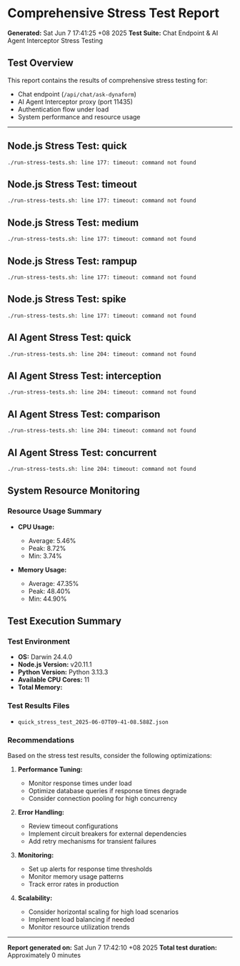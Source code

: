 # Comprehensive Stress Test Report

**Generated:** Sat Jun  7 17:41:25 +08 2025
**Test Suite:** Chat Endpoint & AI Agent Interceptor Stress Testing

## Test Overview

This report contains the results of comprehensive stress testing for:
- Chat endpoint (`/api/chat/ask-dynaform`)
- AI Agent Interceptor proxy (port 11435)
- Authentication flow under load
- System performance and resource usage

---

## Node.js Stress Test: quick

```
./run-stress-tests.sh: line 177: timeout: command not found
```

## Node.js Stress Test: timeout

```
./run-stress-tests.sh: line 177: timeout: command not found
```

## Node.js Stress Test: medium

```
./run-stress-tests.sh: line 177: timeout: command not found
```

## Node.js Stress Test: rampup

```
./run-stress-tests.sh: line 177: timeout: command not found
```

## Node.js Stress Test: spike

```
./run-stress-tests.sh: line 177: timeout: command not found
```

## AI Agent Stress Test: quick

```
./run-stress-tests.sh: line 204: timeout: command not found
```

## AI Agent Stress Test: interception

```
./run-stress-tests.sh: line 204: timeout: command not found
```

## AI Agent Stress Test: comparison

```
./run-stress-tests.sh: line 204: timeout: command not found
```

## AI Agent Stress Test: concurrent

```
./run-stress-tests.sh: line 204: timeout: command not found
```

## System Resource Monitoring

### Resource Usage Summary

- **CPU Usage:**
  - Average: 5.46%
  - Peak: 8.72%
  - Min: 3.74%

- **Memory Usage:**
  - Average: 47.35%
  - Peak: 48.40%
  - Min: 44.90%


## Test Execution Summary

### Test Environment
- **OS:** Darwin 24.4.0
- **Node.js Version:** v20.11.1
- **Python Version:** Python 3.13.3
- **Available CPU Cores:** 11
- **Total Memory:** 

### Test Results Files
- `quick_stress_test_2025-06-07T09-41-08.588Z.json`

### Recommendations

Based on the stress test results, consider the following optimizations:

1. **Performance Tuning:**
   - Monitor response times under load
   - Optimize database queries if response times degrade
   - Consider connection pooling for high concurrency

2. **Error Handling:**
   - Review timeout configurations
   - Implement circuit breakers for external dependencies
   - Add retry mechanisms for transient failures

3. **Monitoring:**
   - Set up alerts for response time thresholds
   - Monitor memory usage patterns
   - Track error rates in production

4. **Scalability:**
   - Consider horizontal scaling for high load scenarios
   - Implement load balancing if needed
   - Monitor resource utilization trends

---

**Report generated on:** Sat Jun  7 17:42:10 +08 2025
**Total test duration:** Approximately 0 minutes

